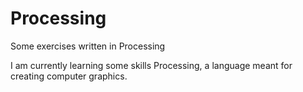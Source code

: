 # Processing
Some exercises written in Processing

I am currently learning some skills Processing, a language meant for creating computer graphics.
